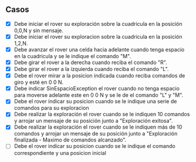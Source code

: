 ## Casos
- [x] Debe iniciar el rover su exploración sobre la cuadricula en la posición 0,0,N y sin mensaje.
- [x] Debe iniciar el rover su exploracion sobre la cuadricula en la posición 1,2,N.
- [x] Debe avanzar el rover una celda hacia adelante cuando tenga espacio en la cuadricula y se le indique el comando "M".
- [x] Debe girar el rover a la derecha cuando reciba el comando "R".
- [x] Debe girar el rover a la izquierda cuando reciba el comando "L".
- [x] Debe el rover mirar a la posicion indicada cuando reciba  comandos de giro y esté en 0 0 N.  
- [x] Debe indicar SinEspacioException el rover cuando no tenga espacio para moverse adelante este en 0 0 N y se le de el comando "L" y "M".
- [x] Debe el rover indicar su posicion cuando se le indique una serie de comandos para su exploracion
- [x] Debe realizar la exploración el rover cuando se le indiquen 10 comandos y arrojar un mensaje de su posición junto a "Exploración exitosa". 
- [x] Debe realizar la exploración el rover cuando se le indiquen más de 10 comandos y arrojar un mensaje de su posición junto a "Exploración finalizada - Maximo de comandos alcanzado".
- [ ] Debe el rover indicar su posicion cuando se le indique el comando correspondiente y una posicion inicial